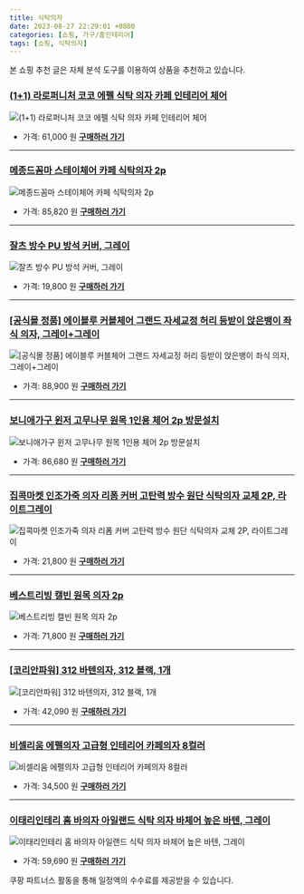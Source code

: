 ```yaml
---
title: 식탁의자
date: 2023-08-27 22:29:01 +0800
categories: [쇼핑, 가구/홈인테리어]
tags: [쇼핑, 식탁의자]
---
```

본 쇼핑 추천 글은 자체 분석 도구를 이용하여 상품을 추천하고 있습니다.
### [(1+1) 라로퍼니처 코코 에펠 식탁 의자 카페 인테리어 체어](https://link.coupang.com/re/AFFSDP?lptag=AF1030537&pageKey=6064114321&itemId=11164690016&vendorItemId=78442804266&traceid=V0-153-2175d19fdaa404d2&requestid=20230906222901625281283803&token=31850C%7CMIXED)
![(1+1) 라로퍼니처 코코 에펠 식탁 의자 카페 인테리어 체어](https://ads-partners.coupang.com/image1/prgCdI6LJ26t38tNpp6JyDp0ZwGtmX5UpaMlHQp0HyoBB4FR5xdfOVegkc6jzAKDx3OT1jFnyXvVXs84Nv9ZPTLw7QYDEZ7E-xpk4fTme1B1uIBSC1GnJTV5Np3iPWuYDAIirqUhlgXLDZ09D-RlYVBSK8vRZbdNfoVKDZa0ntOwilPjAgyAPOMe9sibJR9oegO3y_Cvob-Nky7vj3EAVhHWrl9ParaEZrL5bmK-jJhov4r5aaTJxu3BGr_hGGeie4k9KeqM4LK1ixhSIs_0BgsZ0kfuoUBXbTQYYM8-zw==)
- 가격: 61,000 원
[**구매하러 가기**](https://link.coupang.com/re/AFFSDP?lptag=AF1030537&pageKey=6064114321&itemId=11164690016&vendorItemId=78442804266&traceid=V0-153-2175d19fdaa404d2&requestid=20230906222901625281283803&token=31850C%7CMIXED)
---
### [메종드꼼마 스테이체어 카페 식탁의자 2p](https://link.coupang.com/re/AFFSDP?lptag=AF1030537&pageKey=6848179605&itemId=16304273651&vendorItemId=83384834133&traceid=V0-153-149b7a0a56e4477e&requestid=20230906222901625281283803&token=31850C%7CMIXED)
![메종드꼼마 스테이체어 카페 식탁의자 2p](https://ads-partners.coupang.com/image1/kcG2K_C5Qzu6LpnFkXh7mFg-6fI78k7UnbNi8W-nR0VxJ5C8o5JpJWA_AkKIZCjRf7g6XlsioH10FpgowPaZ95AGwNOvEZvUrGak8qjD3syKM84gxgrjQaJDSA1H9uX0GBLbJxgD-3FNgT3jmMbaiqP4bqncy-mgsWY5EOlYQlMB1Ht2dYSjOiQxel-wV8YXruX9ERtYS8dW059rJH8KXpUiKGfvXlhdNHly-ZGsWxCegXUkFat3O7n4w-bKa1svxLeYL7UQ-jWZr94qBC6vrp0=)
- 가격: 85,820 원
[**구매하러 가기**](https://link.coupang.com/re/AFFSDP?lptag=AF1030537&pageKey=6848179605&itemId=16304273651&vendorItemId=83384834133&traceid=V0-153-149b7a0a56e4477e&requestid=20230906222901625281283803&token=31850C%7CMIXED)
---
### [잘츠 방수 PU 방석 커버, 그레이](https://link.coupang.com/re/AFFSDP?lptag=AF1030537&pageKey=7201409044&itemId=18204041086&vendorItemId=85352404791&traceid=V0-153-1c6530560621049a&clickBeacon=yAkF8n%2B04AFFhZnFToaUVUtr6VKt%2F0jrevDz%2BiJW43tGh7gSnkXxP892c4eUuboX3k0H4rPWu0okZXcv921a%2BxUdtGo6aDxU4V8KcUJGztPdnN%2Bk2Ocp8aU3hGo2wM%2FwNoqKIYNnzIzsMXxRuyTdeRNztG%2F%2BZ0%2F%2Fi%2BpEPN79Y%2BxgB%2BMQLmjQEEPkXhaqY581z6g7aabgNC2b5ne%2FLh9S7r7E7OKl4iAreYP4LssRr%2F52wYj9J%2FOP1VvMzPBkR0l54cSMFR9MImCe3RseyGKxr%2BWalbNr%2BjeNIw7fC0ME5K8amy4fZew4szYmkqPVdoWRk%2FDWtEYl4z5w0LY5PxjPrE4amm7UaSpyKuM%2BgxUi0Vdun4PPXBHC8kJD15LLjG8GXIkYWanLVxAcT7k%2BhUtOPNDHGfBa%2BJt9aK%2FBxsIG1tbSim%2F0q9t58dG9v73z%2FeW7X3Kbc3z%2FrfuMmvyUSisTf%2F5xx6AMyabLbfy%2B7tZ0KtOKfsJgPHfwgFtbVeLE1VbI%2B2VgJDNaKimBr7q9Gfkg4QY1Z%2BhDM6rmVBI4OOMLsFrIjzeFakY1yF4ZYeH56QGiUVCrUykcLLrlFaCFuJD4yDAomAc%2FO3ECVYvYnUb86b029BK%2FQO0ZvNSrSufaq7tnEZ8uOPqkG%2FimHBQChT3Y9LQ26FOsF%2Fxy8odjkcYCFZ2p0mGpXEAEs%2BwnTTfmDHrJmtuj37NmjrDObDXeJOlMogJyy50CZGNHyXZKigM9cXcbGnL9%2FTvjP%2FC7Pp6EyFCJRklK%2FLjcgYh%2BC6f86BcFz42EsTzrPX6SYQSogSh2UbDsGsc0Zmuinwfrg7jhcNlsDFo2muobKW0557tlXLswj%2BaxBjpBcyRLDWJbc3bgno%2BzH%2BRRttXcbsRXzS1urgdk&requestid=20230906222901625281283803&token=31850C%7CMIXED)
![잘츠 방수 PU 방석 커버, 그레이](https://ads-partners.coupang.com/image1/8tEQKAMH4fHN1Xbk8mbuQdyszAWeO0k82g2BZ4bKZ2j1y-5tXMd8PuhGPsN4WFnUq5kuuRySVRWRBAHxjHE9lTfgwHY7TVpuH3CXr-Xpj9C4hZw5GCP2KQzNswpvGLZ69izCbfZj9mqHzoAxFgANQkA6a9VueKm-79rEgx88PymBizbYeMLaJyZc8h0bf00FdBZnYtcdsY3sHoFnJmJ04ew_tDIt9Y6mOodcyY5L9LGy0e06eRY-zGpT57JPBK0LqgXPZTCxGzosrGsb3oiqY0Y9m0Qnbw==)
- 가격: 19,800 원
[**구매하러 가기**](https://link.coupang.com/re/AFFSDP?lptag=AF1030537&pageKey=7201409044&itemId=18204041086&vendorItemId=85352404791&traceid=V0-153-1c6530560621049a&clickBeacon=yAkF8n%2B04AFFhZnFToaUVUtr6VKt%2F0jrevDz%2BiJW43tGh7gSnkXxP892c4eUuboX3k0H4rPWu0okZXcv921a%2BxUdtGo6aDxU4V8KcUJGztPdnN%2Bk2Ocp8aU3hGo2wM%2FwNoqKIYNnzIzsMXxRuyTdeRNztG%2F%2BZ0%2F%2Fi%2BpEPN79Y%2BxgB%2BMQLmjQEEPkXhaqY581z6g7aabgNC2b5ne%2FLh9S7r7E7OKl4iAreYP4LssRr%2F52wYj9J%2FOP1VvMzPBkR0l54cSMFR9MImCe3RseyGKxr%2BWalbNr%2BjeNIw7fC0ME5K8amy4fZew4szYmkqPVdoWRk%2FDWtEYl4z5w0LY5PxjPrE4amm7UaSpyKuM%2BgxUi0Vdun4PPXBHC8kJD15LLjG8GXIkYWanLVxAcT7k%2BhUtOPNDHGfBa%2BJt9aK%2FBxsIG1tbSim%2F0q9t58dG9v73z%2FeW7X3Kbc3z%2FrfuMmvyUSisTf%2F5xx6AMyabLbfy%2B7tZ0KtOKfsJgPHfwgFtbVeLE1VbI%2B2VgJDNaKimBr7q9Gfkg4QY1Z%2BhDM6rmVBI4OOMLsFrIjzeFakY1yF4ZYeH56QGiUVCrUykcLLrlFaCFuJD4yDAomAc%2FO3ECVYvYnUb86b029BK%2FQO0ZvNSrSufaq7tnEZ8uOPqkG%2FimHBQChT3Y9LQ26FOsF%2Fxy8odjkcYCFZ2p0mGpXEAEs%2BwnTTfmDHrJmtuj37NmjrDObDXeJOlMogJyy50CZGNHyXZKigM9cXcbGnL9%2FTvjP%2FC7Pp6EyFCJRklK%2FLjcgYh%2BC6f86BcFz42EsTzrPX6SYQSogSh2UbDsGsc0Zmuinwfrg7jhcNlsDFo2muobKW0557tlXLswj%2BaxBjpBcyRLDWJbc3bgno%2BzH%2BRRttXcbsRXzS1urgdk&requestid=20230906222901625281283803&token=31850C%7CMIXED)
---
### [[공식몰 정품] 에이블루 커블체어 그랜드 자세교정 허리 등받이 앉은뱅이 좌식 의자, 그레이+그레이](https://link.coupang.com/re/AFFSDP?lptag=AF1030537&pageKey=7553269005&itemId=19574096285&vendorItemId=86536661758&traceid=V0-153-dfded6e9d9de0155&clickBeacon=yAkF8n%2B04AFFhZnFToaUVUtr6VKt%2F0jrevDz%2BiJW43tGh7gSnkXxP892c4eUuboX3k0H4rPWu0okZXcv921a%2B4HrysJ48LWv5BB0g2thVcQFQ9LES9dtW0CYc1MMwA5%2FrzjGnLduHNYELNuYZdBltdya4RMdEoDT9ywiNg%2FoSBpgB%2BMQLmjQEEPkXhaqY581z6g7aabgNC2b5ne%2FLh9S7r7E7OKl4iAreYP4LssRr%2F52wYj9J%2FOP1VvMzPBkR0l5Cu%2BTppHV759NBtI11LRYHpXnte8ujKJxSrtPe%2BqzgEzDzGvsS1ED4h%2BUVdJ%2BQiHVa%2B6BlEVPbJLIlwb2%2B9tV57363FM5G4bLvLkQIVb0eRiRT9AjibrGsBRJ6B0ojeHMlXUyK3aOEnfB30BWLVu23u8uwRQIfHFV27jawxytRXhgzijYBp3GPh%2F6aXwh43T0z3ik4k3JU9vcGXwyctljy%2Fvx2vNeXTOX7hsXqShlOgxMKcOvOlHl%2By5NOEG%2Fr179iCxFlJ6gBC%2BarsCMt%2F0%2B1gV%2Fwm4pe1BK%2FbHehqqvXJy5a%2F36r3cf%2FXPipOHtVNdXNCtntopc1tzs8qIfQPWFdssvXHc72sDsnKQ4FoYwAzwXX4NP%2BT8J4Fs7U6oL%2BQhu1nSbn7aOdH%2FYAWeB7%2Fz89QppQbmO31%2BV99yaFOCN0SGaReu0%2BOpigwvLL2BxQm5G%2Bfo%2FCatBdMbu3kefnPAtUimkRohBEdDqdVZY0cwpC2k6x3L6x6nwdEcLnC4ulFLE3G6BKPuBLGnOQd1gEBCKr6DEgkvtFBf049p513kTqwIKnt3Dv84fKuvX9Y9%2BpxZuP1rgCKluxzpC6hwexW8SPBtUVHqLazOPbwiCBtw%2BaCxhEPzeu3MLJm2nYk5pF9LA&requestid=20230906222901625281283803&token=31850C%7CMIXED)
![[공식몰 정품] 에이블루 커블체어 그랜드 자세교정 허리 등받이 앉은뱅이 좌식 의자, 그레이+그레이](https://ads-partners.coupang.com/image1/ovJyTDyxd3V-7Q6WokCsi4ja1c7k9h5ZXQA3X4BuExb-sJw8yQY3gvg58U-x5uhZvO9Esc-jBuP5lPrmTLm_rP49Lp-loZizXULb25kNYHEW6M1ICA6oVm5tZduiphHQHzXcDLgSpFp47b442w9-RbX57cfhapGh4ooL_By-kttBfOBFyWLqFc085NS1p80kFzG54LDX-5nKZQl831aA21PKbJxEdcbZPzgHa0IWJnX9WNDanCsqDC7Z9QXzGCqZxZzvkDoRPaRpdYCAdKalePO_4nTD0pLeOuxfIciswEqiraqGWyU=)
- 가격: 88,900 원
[**구매하러 가기**](https://link.coupang.com/re/AFFSDP?lptag=AF1030537&pageKey=7553269005&itemId=19574096285&vendorItemId=86536661758&traceid=V0-153-dfded6e9d9de0155&clickBeacon=yAkF8n%2B04AFFhZnFToaUVUtr6VKt%2F0jrevDz%2BiJW43tGh7gSnkXxP892c4eUuboX3k0H4rPWu0okZXcv921a%2B4HrysJ48LWv5BB0g2thVcQFQ9LES9dtW0CYc1MMwA5%2FrzjGnLduHNYELNuYZdBltdya4RMdEoDT9ywiNg%2FoSBpgB%2BMQLmjQEEPkXhaqY581z6g7aabgNC2b5ne%2FLh9S7r7E7OKl4iAreYP4LssRr%2F52wYj9J%2FOP1VvMzPBkR0l5Cu%2BTppHV759NBtI11LRYHpXnte8ujKJxSrtPe%2BqzgEzDzGvsS1ED4h%2BUVdJ%2BQiHVa%2B6BlEVPbJLIlwb2%2B9tV57363FM5G4bLvLkQIVb0eRiRT9AjibrGsBRJ6B0ojeHMlXUyK3aOEnfB30BWLVu23u8uwRQIfHFV27jawxytRXhgzijYBp3GPh%2F6aXwh43T0z3ik4k3JU9vcGXwyctljy%2Fvx2vNeXTOX7hsXqShlOgxMKcOvOlHl%2By5NOEG%2Fr179iCxFlJ6gBC%2BarsCMt%2F0%2B1gV%2Fwm4pe1BK%2FbHehqqvXJy5a%2F36r3cf%2FXPipOHtVNdXNCtntopc1tzs8qIfQPWFdssvXHc72sDsnKQ4FoYwAzwXX4NP%2BT8J4Fs7U6oL%2BQhu1nSbn7aOdH%2FYAWeB7%2Fz89QppQbmO31%2BV99yaFOCN0SGaReu0%2BOpigwvLL2BxQm5G%2Bfo%2FCatBdMbu3kefnPAtUimkRohBEdDqdVZY0cwpC2k6x3L6x6nwdEcLnC4ulFLE3G6BKPuBLGnOQd1gEBCKr6DEgkvtFBf049p513kTqwIKnt3Dv84fKuvX9Y9%2BpxZuP1rgCKluxzpC6hwexW8SPBtUVHqLazOPbwiCBtw%2BaCxhEPzeu3MLJm2nYk5pF9LA&requestid=20230906222901625281283803&token=31850C%7CMIXED)
---
### [보니애가구 윈저 고무나무 원목 1인용 체어 2p 방문설치](https://link.coupang.com/re/AFFSDP?lptag=AF1030537&pageKey=7203936171&itemId=18215355503&vendorItemId=85363258808&traceid=V0-153-760294f98d01b536&requestid=20230906222901625281283803&token=31850C%7CMIXED)
![보니애가구 윈저 고무나무 원목 1인용 체어 2p 방문설치](https://ads-partners.coupang.com/image1/32_z9MepWYDmdKy736jwDUWcbor33nC3pb5Q3xIEfGms6F_-lKyWJRArS2zBEz3kPw_bNwlCuTjTsovJlaRAFNyc9JXeyLbzNYjNG4RTwJMjFVnio0aKXpFS_9n3N07zkwsXcJyxprTpZHcMiJyC1IClvOPnUb7bcGhY8W_e_aLP-siCXxwe2KNxmAFWC1SkPAfhg0FUEf8ZvPjDE3ajsMyBdsmoEmNAx6vKqW6Zx1NU8TM-NPQwlUFWEPBu60MUiI34zS2eYcXC)
- 가격: 86,680 원
[**구매하러 가기**](https://link.coupang.com/re/AFFSDP?lptag=AF1030537&pageKey=7203936171&itemId=18215355503&vendorItemId=85363258808&traceid=V0-153-760294f98d01b536&requestid=20230906222901625281283803&token=31850C%7CMIXED)
---
### [집콕마켓 인조가죽 의자 리폼 커버 고탄력 방수 원단 식탁의자 교체 2P, 라이트그레이](https://link.coupang.com/re/AFFSDP?lptag=AF1030537&pageKey=6530274840&itemId=14501209606&vendorItemId=81744234190&traceid=V0-153-24830e9bc621922b&clickBeacon=yAkF8n%2B04AFFhZnFToaUVUtr6VKt%2F0jrevDz%2BiJW43tGh7gSnkXxP892c4eUuboX3k0H4rPWu0okZXcv921a%2B57o9sQUgQHH5tckaC3ed1AFQ9LES9dtW0CYc1MMwA5%2FRkwKtEG3twgIykR8dT4n1xEZevAHIraSld30l%2FuShvxgB%2BMQLmjQEEPkXhaqY581z6g7aabgNC2b5ne%2FLh9S7r7E7OKl4iAreYP4LssRr%2F52wYj9J%2FOP1VvMzPBkR0l58BOP0xg4mXq0tAr2BbNcftNjOoMC5NOPP1rl6RSZRlmqBOusNBujAevXml28T2QzLeYgXl%2FxXMUor5MGkQxwFO86zAojcqd%2FuA%2FyA9taShdG7Wf23WYpU3sOlve7TmHkUfigR6pMVBXiuJrd0Ke3QbSIdkZmjWvUIm%2B7fOekJR1zmqK0tUahLKsPEtRhAu7QodIdsxsABck7fb4mNmnjP3kiYNoG3TzQin1qJNSHr1%2BsuFaOEsXCs6W7Xr2C7dt50yt9ccC1CvpPMgon9sO0%2BbBcnojvaVREhk1752UmDALdU0FgUyi2YLy0C0cQOJCfy6Ccp3kcTQtzJg0Bppg3EfX2w6SGsq8rHQn8eE3x2JXrnvcwsM%2FlOV3Z6oGLi8jIpY6NR3l2Hz0sqqNkJhix94XQH%2BsaWf1ZDfwossapmCGAj4wIxiPFVPQ7xB7EIwT%2BAnighyM8l%2FYf1jJYf5DrPydQcz0EHnurQfykCsVSPV%2BT4hE9dOhhk7mvLdnPucPuXTMd11zb0k6a5PSrwrxR4WJqk4QxA3L%2BZE%2BZ4z4uoNQNUyQ8ytjoDb49ZDh2MmKH7pBu9gErBXqe42qjtFbDnMladxPSpWJ00B7gX3nIvc4%3D&requestid=20230906222901625281283803&token=31850C%7CMIXED)
![집콕마켓 인조가죽 의자 리폼 커버 고탄력 방수 원단 식탁의자 교체 2P, 라이트그레이](https://ads-partners.coupang.com/image1/PfAgUHwkNmHgbcZpPfzwOX9H4KE0MzNlHone54BWqtFIOuHrhoZzMX1aWfZOHPy1WOSy5oP6ZR_W-Kxod3OiV5Vpt596Hn_7ZzkYR_ewxN8QFF8Gt5VSy_z42BsXfILk5GWCg_PsgyElJ8lgzDR_qGf21s0qu7VRQwA1lZNWETO98-DEDZ_4dwHZfqkuYRjWdxKcVZBlAjjQXl4zd4EBSNITNsEJYEc-1XIbBKCE1wS0162PLNG2BglI2Gpdn19pqv70fHuYD7Lmv9ctgcNiNaYcyr_XHY0Hd0KHPxSfge-57C9l)
- 가격: 21,800 원
[**구매하러 가기**](https://link.coupang.com/re/AFFSDP?lptag=AF1030537&pageKey=6530274840&itemId=14501209606&vendorItemId=81744234190&traceid=V0-153-24830e9bc621922b&clickBeacon=yAkF8n%2B04AFFhZnFToaUVUtr6VKt%2F0jrevDz%2BiJW43tGh7gSnkXxP892c4eUuboX3k0H4rPWu0okZXcv921a%2B57o9sQUgQHH5tckaC3ed1AFQ9LES9dtW0CYc1MMwA5%2FRkwKtEG3twgIykR8dT4n1xEZevAHIraSld30l%2FuShvxgB%2BMQLmjQEEPkXhaqY581z6g7aabgNC2b5ne%2FLh9S7r7E7OKl4iAreYP4LssRr%2F52wYj9J%2FOP1VvMzPBkR0l58BOP0xg4mXq0tAr2BbNcftNjOoMC5NOPP1rl6RSZRlmqBOusNBujAevXml28T2QzLeYgXl%2FxXMUor5MGkQxwFO86zAojcqd%2FuA%2FyA9taShdG7Wf23WYpU3sOlve7TmHkUfigR6pMVBXiuJrd0Ke3QbSIdkZmjWvUIm%2B7fOekJR1zmqK0tUahLKsPEtRhAu7QodIdsxsABck7fb4mNmnjP3kiYNoG3TzQin1qJNSHr1%2BsuFaOEsXCs6W7Xr2C7dt50yt9ccC1CvpPMgon9sO0%2BbBcnojvaVREhk1752UmDALdU0FgUyi2YLy0C0cQOJCfy6Ccp3kcTQtzJg0Bppg3EfX2w6SGsq8rHQn8eE3x2JXrnvcwsM%2FlOV3Z6oGLi8jIpY6NR3l2Hz0sqqNkJhix94XQH%2BsaWf1ZDfwossapmCGAj4wIxiPFVPQ7xB7EIwT%2BAnighyM8l%2FYf1jJYf5DrPydQcz0EHnurQfykCsVSPV%2BT4hE9dOhhk7mvLdnPucPuXTMd11zb0k6a5PSrwrxR4WJqk4QxA3L%2BZE%2BZ4z4uoNQNUyQ8ytjoDb49ZDh2MmKH7pBu9gErBXqe42qjtFbDnMladxPSpWJ00B7gX3nIvc4%3D&requestid=20230906222901625281283803&token=31850C%7CMIXED)
---
### [베스트리빙 캘빈 원목 의자 2p](https://link.coupang.com/re/AFFSDP?lptag=AF1030537&pageKey=46549485&itemId=165174326&vendorItemId=3390683906&traceid=V0-153-9f917634d1fe0d8a&requestid=20230906222901625281283803&token=31850C%7CMIXED)
![베스트리빙 캘빈 원목 의자 2p](https://ads-partners.coupang.com/image1/eM0TlfPi5gyoqYOyeLL0NNIK1KQYo0Bfj7nTKB9tNMPFq4PragDfIoC7hCElAjJlCjhN0sDZcYwd3HdpzGmQTFpQ0Ft_zS6pw2EV8quT_TsicwKpSL-tbHF9jsEsi9KnDYeEz-TWmRQhwE-wglemTWyIB99wD-4SEA0z5f-Lqxw-ljGXzu3GK22IBUYaoEjlujkhYl260vQl-fQLv20hOD7D4oU5yugm2gcL66i31X5UI5i8lZTU8zzo7XWhF2sTlX1pFWZV9Wnz9DG-mvy1)
- 가격: 71,800 원
[**구매하러 가기**](https://link.coupang.com/re/AFFSDP?lptag=AF1030537&pageKey=46549485&itemId=165174326&vendorItemId=3390683906&traceid=V0-153-9f917634d1fe0d8a&requestid=20230906222901625281283803&token=31850C%7CMIXED)
---
### [[코리안파워] 312 바텐의자, 312 블랙, 1개](https://link.coupang.com/re/AFFSDP?lptag=AF1030537&pageKey=6605523&itemId=29316925&vendorItemId=3043592063&traceid=V0-153-1e0c15f908b11800&clickBeacon=yAkF8n%2B04AFFhZnFToaUVUtr6VKt%2F0jrevDz%2BiJW43tGh7gSnkXxP892c4eUuboX3k0H4rPWu0okZXcv921a%2B%2BQu2FyR%2FN8D2o8%2BoG7aOiQFQ9LES9dtW0CYc1MMwA5%2FhXNjDPWcRdgZhYgiSyHFATdU5hIO%2FFHzMHB8z17xtg1gB%2BMQLmjQEEPkXhaqY581z6g7aabgNC2b5ne%2FLh9S7r7E7OKl4iAreYP4LssRr%2F52wYj9J%2FOP1VvMzPBkR0l5Cu%2BTppHV759NBtI11LRYHtMiaOoEiFr6Zrl8bWZwc%2FzZfQQyFTrNi%2Bir3b6lfMoeweqNa6SHWt04Jp3YDW4FW%2FKLx3cYXwBztsrIupRo8pDWKNkPtNL73ssjqXvnQ2r57e9wxQTwHxOXx2%2B82ddXFwllTqWcLBr9BxopiEMAkBJ3JOEKz2MXPK%2B2ku7wAK7FXv4UXDSGea05lw05n896G342aVhPdNsO87Vn9iNfZL8h%2BKyHYBpB3gDcFQxEBuf3bDWOTBtpJQnAGmt995k%2B%2BvzMzi0x7FhvagkTt5ULFpMlNj1meeUJWOKZvU16vUJWweHFh5CLfyDaLaGGIfrs2jFJhwdPzKCTyiz7i8zqSAwN86DYYxy0jzFojwuxCi7ll%2FvphNAqIltTFwCOUjLSu6GBocbkfK%2BgXrbjkEn4c7KJM8pKFr7YEz1GZid3payKPRQvUzwOCcI8I373Abzul8p%2BWGayktQuWLb7%2BMeRzoy7EKrQyg9KVrpuQGn3EJNpLN8F%2FLZSuHiNMODQ6fn4EPlvxMLtBUj7evP2S0OnNQFbazEwXlUWLBEH7UWWqsrhgJnsH22IjX6eLdQMz3x%2BZ30vO07MdP8IWRLQ5L%2Fb7%2Fg%3D&requestid=20230906222901625281283803&token=31850C%7CMIXED)
![[코리안파워] 312 바텐의자, 312 블랙, 1개](https://ads-partners.coupang.com/image1/dnfHQRBLvvGt4h27drZQ5_BcdVaNr61rY3cME-5mw0D3_pl_vwTx1Tttac6Jy7Nf7sfjkn7bLGf_luP-NXDsQ2H7NlQegBCdp5LU2zb5Mw9CEjJE1UQKO_pL9sKmqUPvwSOny0_UhLfss92iPCzRvnUbqmf75doLXNKdJZ6-1rbSw9BOJjUQFu1Y6CpjjrS4vAtVik_YQRgjyYklNM7PJIfXXCQxxovNXzw13efFMcSaZ2aqma4aIQYUFhcEdHYT1KFBzKIl__sgCf5aMySLyVO4QxtXPDBwjcRLyIpRnEnAMAw=)
- 가격: 42,090 원
[**구매하러 가기**](https://link.coupang.com/re/AFFSDP?lptag=AF1030537&pageKey=6605523&itemId=29316925&vendorItemId=3043592063&traceid=V0-153-1e0c15f908b11800&clickBeacon=yAkF8n%2B04AFFhZnFToaUVUtr6VKt%2F0jrevDz%2BiJW43tGh7gSnkXxP892c4eUuboX3k0H4rPWu0okZXcv921a%2B%2BQu2FyR%2FN8D2o8%2BoG7aOiQFQ9LES9dtW0CYc1MMwA5%2FhXNjDPWcRdgZhYgiSyHFATdU5hIO%2FFHzMHB8z17xtg1gB%2BMQLmjQEEPkXhaqY581z6g7aabgNC2b5ne%2FLh9S7r7E7OKl4iAreYP4LssRr%2F52wYj9J%2FOP1VvMzPBkR0l5Cu%2BTppHV759NBtI11LRYHtMiaOoEiFr6Zrl8bWZwc%2FzZfQQyFTrNi%2Bir3b6lfMoeweqNa6SHWt04Jp3YDW4FW%2FKLx3cYXwBztsrIupRo8pDWKNkPtNL73ssjqXvnQ2r57e9wxQTwHxOXx2%2B82ddXFwllTqWcLBr9BxopiEMAkBJ3JOEKz2MXPK%2B2ku7wAK7FXv4UXDSGea05lw05n896G342aVhPdNsO87Vn9iNfZL8h%2BKyHYBpB3gDcFQxEBuf3bDWOTBtpJQnAGmt995k%2B%2BvzMzi0x7FhvagkTt5ULFpMlNj1meeUJWOKZvU16vUJWweHFh5CLfyDaLaGGIfrs2jFJhwdPzKCTyiz7i8zqSAwN86DYYxy0jzFojwuxCi7ll%2FvphNAqIltTFwCOUjLSu6GBocbkfK%2BgXrbjkEn4c7KJM8pKFr7YEz1GZid3payKPRQvUzwOCcI8I373Abzul8p%2BWGayktQuWLb7%2BMeRzoy7EKrQyg9KVrpuQGn3EJNpLN8F%2FLZSuHiNMODQ6fn4EPlvxMLtBUj7evP2S0OnNQFbazEwXlUWLBEH7UWWqsrhgJnsH22IjX6eLdQMz3x%2BZ30vO07MdP8IWRLQ5L%2Fb7%2Fg%3D&requestid=20230906222901625281283803&token=31850C%7CMIXED)
---
### [비셀리움 에펠의자 고급형 인테리어 카페의자 8컬러](https://link.coupang.com/re/AFFSDP?lptag=AF1030537&pageKey=2127368532&itemId=15843070655&vendorItemId=71596490805&traceid=V0-153-383957789e10e40d&requestid=20230906222901625281283803&token=31850C%7CMIXED)
![비셀리움 에펠의자 고급형 인테리어 카페의자 8컬러](https://ads-partners.coupang.com/image1/DG5fAhWEFHKXBRQGDMFhv5SWYoXVDMpnV42TndAlMekaCBHJB6zIetsEuDW2zlrJ-nhAzQu6z-yDwpF1nqo7rgIqyOYKSbynJmWyf4PtZZQoNHAnyWAAEffCQaGUSG-p-AJbIJfNYkUWXgJYwDF7OSd6321WdLpoHuuk0y34gmBnUEuQQAnPutdWTyezVvuMaW4kNJnFvjJ-Gpqjl0Vsy0nxAD_01fTICnq3Y6w6DwhaKnyMwFoJTuaW7xvDafAtSCtAw0FSzemOdWwi_FGKsMnYquH7cm7gRjSPQ9A6XA==)
- 가격: 34,500 원
[**구매하러 가기**](https://link.coupang.com/re/AFFSDP?lptag=AF1030537&pageKey=2127368532&itemId=15843070655&vendorItemId=71596490805&traceid=V0-153-383957789e10e40d&requestid=20230906222901625281283803&token=31850C%7CMIXED)
---
### [이태리인테리 홈 바의자 아일랜드 식탁 의자 바체어 높은 바텐, 그레이](https://link.coupang.com/re/AFFSDP?lptag=AF1030537&pageKey=7558344236&itemId=19907289503&vendorItemId=85765380496&traceid=V0-153-3da769d321794258&clickBeacon=yAkF8n%2B04AFFhZnFToaUVUtr6VKt%2F0jrevDz%2BiJW43tGh7gSnkXxP892c4eUuboX3k0H4rPWu0okZXcv921a%2B0Jk06sf4RLzfqshW%2F9BzEkFQ9LES9dtW0CYc1MMwA5%2F3bdkcZJm%2FcER9adR3VsL99AETCV4tkcUKW%2BOIf37QnVgB%2BMQLmjQEEPkXhaqY581z6g7aabgNC2b5ne%2FLh9S7r7E7OKl4iAreYP4LssRr%2F52wYj9J%2FOP1VvMzPBkR0l5OmyEwZhjxLezANbipCwyISFX2UbhMFs5goxiwqAHc0P9hcpboEBIvWbTx1okbf9x1z9ss27Iv%2BNYpm9t3tFMEYGw6sQg8AprHcRaAkEckmY2PU5GrTkbCRjT20BSNBac9V0QcVduElx%2FiaElOUSQwl26dovxCCTm44tfGZ0PWcOK22bfzHhrWYYPWuP1ijFIO8hFUNTwmjf%2BJicdtLIOpixQxnIMUqroE7PfASfIDd3IBcOFlb1o9wj%2F7IdxXxTm28uRaQrW4XAC4CR6U5Mrtak9DObm7SJZgHOpLCTMkhXzVn%2B282HzR4GiIEwtQod25z%2F4D0187%2BVeDg1twHWt35JCDZ9mlqLDIA66Id%2BCbvDD2n%2Fnts34liPyi3oys1YMi1Djep7yGZjtFLtMW3AlxAqONGVoNg4Nn4VZhF0J5UCRCE9b4IbYYQ8DIC2u1hwXDy2Gr6sxGx2tW2BAJQmPVb6gdXnYOe083oI2QGq4F2iu6nYVCpQ6YwHKMV8FFTwWARESZhN%2BxfCMsA1C2MsmV%2FT6skzMJwo7pBGJzKGLgm4NSfWFaD8rfv%2BNbZsQaZstIgbugQkgrCBZFkInXFHLiaHUodRQKSfApsy1nfTpi%2Fk%3D&requestid=20230906222901625281283803&token=31850C%7CMIXED)
![이태리인테리 홈 바의자 아일랜드 식탁 의자 바체어 높은 바텐, 그레이](https://ads-partners.coupang.com/image1/aIfj5rzcdB7uutBoaNVrJXW30tP9k0Pl2qO46pav1S3SRBDz-Y9O32N5_q1-I6JW_O24ZZE1CvSy5TSB_DFKpFbDid7pj6f8AUTC9sF1w-OmXVHP7-gPWW51_Xj4tmWn51jRn-uT_cgE5lbz796LvXULbiGZItRTA2IJVPlYyIDIRSeRU55E530MqcNCnE0ywRwO4tGHJ4b_-yjNqZ5Ajr0IaNVyjqSfVMKirxbYGUDucgF2VEqwK6vpcUCO2WezXrwFLqgqJ6Rc9bZABhTeMcJoBsmk-rFsfuQDNCKmTmJ_Boq8Sw==)
- 가격: 59,690 원
[**구매하러 가기**](https://link.coupang.com/re/AFFSDP?lptag=AF1030537&pageKey=7558344236&itemId=19907289503&vendorItemId=85765380496&traceid=V0-153-3da769d321794258&clickBeacon=yAkF8n%2B04AFFhZnFToaUVUtr6VKt%2F0jrevDz%2BiJW43tGh7gSnkXxP892c4eUuboX3k0H4rPWu0okZXcv921a%2B0Jk06sf4RLzfqshW%2F9BzEkFQ9LES9dtW0CYc1MMwA5%2F3bdkcZJm%2FcER9adR3VsL99AETCV4tkcUKW%2BOIf37QnVgB%2BMQLmjQEEPkXhaqY581z6g7aabgNC2b5ne%2FLh9S7r7E7OKl4iAreYP4LssRr%2F52wYj9J%2FOP1VvMzPBkR0l5OmyEwZhjxLezANbipCwyISFX2UbhMFs5goxiwqAHc0P9hcpboEBIvWbTx1okbf9x1z9ss27Iv%2BNYpm9t3tFMEYGw6sQg8AprHcRaAkEckmY2PU5GrTkbCRjT20BSNBac9V0QcVduElx%2FiaElOUSQwl26dovxCCTm44tfGZ0PWcOK22bfzHhrWYYPWuP1ijFIO8hFUNTwmjf%2BJicdtLIOpixQxnIMUqroE7PfASfIDd3IBcOFlb1o9wj%2F7IdxXxTm28uRaQrW4XAC4CR6U5Mrtak9DObm7SJZgHOpLCTMkhXzVn%2B282HzR4GiIEwtQod25z%2F4D0187%2BVeDg1twHWt35JCDZ9mlqLDIA66Id%2BCbvDD2n%2Fnts34liPyi3oys1YMi1Djep7yGZjtFLtMW3AlxAqONGVoNg4Nn4VZhF0J5UCRCE9b4IbYYQ8DIC2u1hwXDy2Gr6sxGx2tW2BAJQmPVb6gdXnYOe083oI2QGq4F2iu6nYVCpQ6YwHKMV8FFTwWARESZhN%2BxfCMsA1C2MsmV%2FT6skzMJwo7pBGJzKGLgm4NSfWFaD8rfv%2BNbZsQaZstIgbugQkgrCBZFkInXFHLiaHUodRQKSfApsy1nfTpi%2Fk%3D&requestid=20230906222901625281283803&token=31850C%7CMIXED)


쿠팡 파트너스 활동을 통해 일정액의 수수료를 제공받을 수 있습니다.
